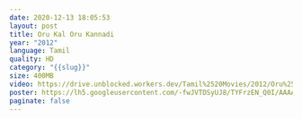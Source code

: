 ```yaml
---
date: 2020-12-13 18:05:53
layout: post
title: Oru Kal Oru Kannadi
year: "2012"
language: Tamil
quality: HD
category: "{{slug}}"
size: 400MB
video: https://drive.unblocked.workers.dev/Tamil%2520Movies/2012/Oru%2520Kal%2520Oru%2520Kannadi%2520(2012)?rootId=0AHf2pL07ONScUk9PVA
poster: https://lh5.googleusercontent.com/-fwJVTDSyUJ8/TYFrzEN_Q0I/AAAAAAAAWE8/klMZ8ATKhNo/s1600/okok_tamil_movie_oru_kal_oru_kannadi_movie_posters_stills_02.jpg
paginate: false
---
```

